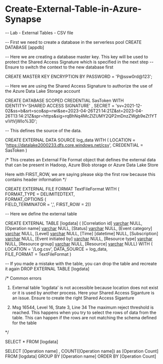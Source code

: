 # Create-External-Table-in-Azure-Synapse

-- Lab - External Tables - CSV file

-- First we need to create a database in the serverless pool
CREATE DATABASE [appdb]

-- Here we are creating a database master key. This key will be used to protect the Shared Access Signature which is specified in the next step
-- Ensure to switch the context to the new database first

CREATE MASTER KEY ENCRYPTION BY PASSWORD = 'P@ssw0rd@123';

-- Here we are using the Shared Access Signature to authorize the use of the Azure Data Lake Storage account

CREATE DATABASE SCOPED CREDENTIAL SasToken
WITH IDENTITY='SHARED ACCESS SIGNATURE'
, SECRET = 'sv=2021-12-02&ss=b&srt=sco&sp=rwl&se=2023-04-26T21:14:21Z&st=2023-04-26T13:14:21Z&spr=https&sig=rqBhNq4McZlZUMY2QP2mDnzZWgb9eZt1YTviVtVjWIo%3D';

-- This defines the source of the data. 

CREATE EXTERNAL DATA SOURCE log_data
WITH (    LOCATION   = 'https://datalake2000233.dfs.core.windows.net/csv',
          CREDENTIAL = SasToken
)

/* This creates an External File Format object that defines the external data that can be 
present in Hadoop, Azure Blob storage or Azure Data Lake Store

Here with FIRST_ROW, we are saying please skip the first row because this contains header information
*/

CREATE EXTERNAL FILE FORMAT TextFileFormat WITH (  
      FORMAT_TYPE = DELIMITEDTEXT,  
    FORMAT_OPTIONS (  
        FIELD_TERMINATOR = ',',
        FIRST_ROW = 2))

-- Here we define the external table

CREATE EXTERNAL TABLE [logdata]
(
    [Correlation id] [varchar](200) NULL,
	[Operation name] [varchar](200) NULL,
	[Status] [varchar](100) NULL,
	[Event category] [varchar](100) NULL,
	[Level] [varchar](100) NULL,
	[Time] [datetime] NULL,
	[Subscription] [varchar](200) NULL,
	[Event initiated by] [varchar](1000) NULL,
	[Resource type] [varchar](1000) NULL,
	[Resource group] [varchar](1000) NULL,
    [Resource] [varchar](2000) NULL)
WITH (
 LOCATION = '/Log.csv',
    DATA_SOURCE = log_data,  
    FILE_FORMAT = TextFileFormat
)

-- If you made a mistake with the table, you can drop the table and recreate it again
DROP EXTERNAL TABLE [logdata]

/*
Common errors

1. External table 'logdata' is not accessible because location does not exist or it is used by another process. 
Here your Shared Access Siganture is an issue. Ensure to create the right Shared Access Siganture

2. Msg 16544, Level 16, State 3, Line 34
The maximum reject threshold is reached.
This happens when you try to select the rows of data from the table. This can happen if the rows are not matching the schema defined for the table


*/

SELECT * FROM [logdata]


SELECT [Operation name] , COUNT([Operation name]) as [Operation Count]
FROM [logdata]
GROUP BY [Operation name]
ORDER BY [Operation Count]
